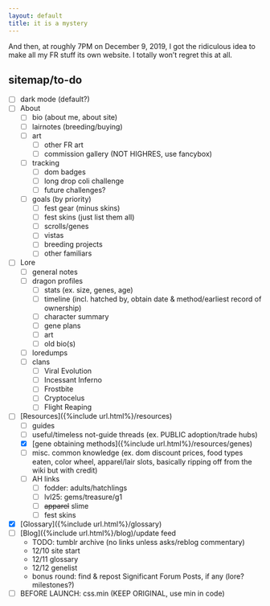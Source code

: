 ```yaml
---
layout: default
title: it is a mystery
---
```

And then, at roughly 7PM on December 9, 2019, I got the ridiculous idea to make all my FR stuff its own website. I totally won’t regret this at all.

## sitemap/to-do

- [ ] dark mode (default?)
- [ ] About
	- [ ] bio (about me, about site)
	- [ ] lairnotes (breeding/buying)
	- [ ] art
		- [ ] other FR art
		- [ ] commission gallery (NOT HIGHRES, use fancybox)
	- [ ] tracking
		- [ ] dom badges
		- [ ] long drop coli challenge
		- [ ] future challenges?
	- [ ] goals (by priority)
		- [ ] fest gear (minus skins)
		- [ ] fest skins (just list them all)
		- [ ] scrolls/genes
		- [ ] vistas
		- [ ] breeding projects
		- [ ] other familiars
- [ ] Lore
	- [ ] general notes
	- [ ] dragon profiles
		- [ ] stats (ex. size, genes, age)
		- [ ] timeline (incl. hatched by, obtain date & method/earliest record of ownership)
		- [ ] character summary
		- [ ] gene plans
		- [ ] art
		- [ ] old bio(s)
	- [ ] loredumps
	- [ ] clans
		- [ ] Viral Evolution
		- [ ] Incessant Inferno
		- [ ] Frostbite
		- [ ] Cryptocelus
		- [ ] Flight Reaping
- [ ] [Resources]({%include url.html%}/resources)
	- [ ] guides
	- [ ] useful/timeless not-guide threads (ex. PUBLIC adoption/trade hubs)
	- [x] [gene obtaining methods]({%include url.html%}/resources/genes)
	- [ ] misc. common knowledge (ex. dom discount prices, food types eaten, color wheel, apparel/lair slots, basically ripping off from the wiki but with credit)
	- [ ] AH links
		- [ ] fodder: adults/hatchlings
		- [ ] lvl25: gems/treasure/g1
		- [ ] ~~apparel~~ slime
		- [ ] fest skins
- [x] [Glossary]({%include url.html%}/glossary)
- [ ] [Blog]({%include url.html%}/blog)/update feed
	- TODO: tumblr archive (no links unless asks/reblog commentary)
	- 12/10 site start
	- 12/11 glossary
	- 12/12 genelist
	- bonus round: find & repost Significant Forum Posts, if any (lore? milestones?)
- [ ] BEFORE LAUNCH: css.min (KEEP ORIGINAL, use min in code)